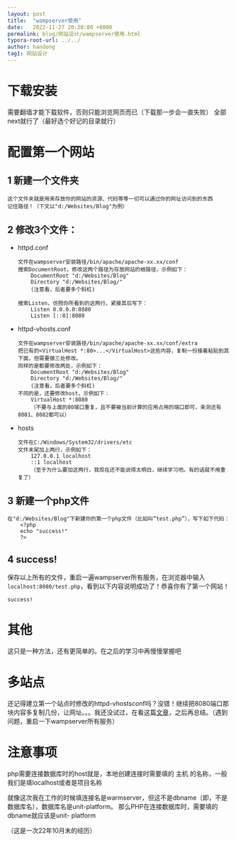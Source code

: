 ```yaml
---
layout: post
title:  "wampserver使用"
date:   2022-11-27 20:30:00 +0800
permalink: blog/网站设计/wampserver使用.html
typora-root-url: ../../
author: handong
tag1: 网站设计
---
```




# 下载安装

需要翻墙才能下载软件，否则只能浏览网页而已（下载那一步会一直失败）
全部next就行了（最好选个好记的目录就行）
# 配置第一个网站

## 1 新建一个文件夹
    这个文件夹就是用来存放你的网站的资源、代码等等一切可以通过你的网址访问到的东西
    记住路径！（下文以"d:/Websites/Blog"为例）

## 2 修改3个文件：
+ httpd.conf
    ```
    文件在wampserver安装路径/bin/apache/apache-xx.xx/conf
    搜索DocumentRoot，修改这两个路径为存放网站的根路径，示例如下：
        DocumentRoot "d:/Websites/Blog"
        Directory "d:/Websites/Blog/"
        (注意看，后者要多个斜杠)
        
    搜索Listen，仿照你所看到的这两行，紧接其后写下：
        Listen 0.0.0.0:8080
        Listen [::0]:8080
    ```
+ httpd-vhosts.conf
    ```
    文件在wampserver安装路径/bin/apache/apache-xx.xx/conf/extra
    把已有的<VirtualHost *:80>...</VirtualHost>这些内容，复制一份接着粘贴到其下面，但需要做三处修改。
    同样的是都要修改两处，示例如下：
        DocumentRoot "d:/Websites/Blog"
        Directory "d:/Websites/Blog/"
        (注意看，后者要多个斜杠)
    不同的是，还要修改host，示例如下：
        VirtualHost *:8080
        （不要与上面的80端口重复，且不要被当前计算的应用占用的端口即可，亲测还有8081、8082都可以）
    ```
+ hosts
    ```
    文件在C:/Windows/System32/drivers/etc
    文件末尾加上两行，示例如下：
        127.0.0.1 localhost
        ::1 localhost
        （至于为什么要加这两行，我现在还不能说得太明白，继续学习吧。有的话就不用重复了）
    ```
    
## 3 新建一个php文件
```
在"d:/Websites/Blog"下新建你的第一个php文件（比如叫“test.php”），写下如下代码：
    <?php
    echo "success!"
    ?>
```

## 4 success!
保存以上所有的文件，重启一遍wampserver所有服务，在浏览器中输入`localhost:8080/test.php`，看到以下内容说明成功了！恭喜你有了第一个网站！

```
success!
```

# 其他
这只是一种方法，还有更简单的。在之后的学习中再慢慢掌握吧

# 多站点

还记得建立第一个站点时修改的httpd-vhostsconf吗？没错！继续把8080端口那块内容多复制几份，让网址。。。我还没试过，在看这篇[文章](https://blog.csdn.net/baidu_41327283/article/details/82668757)，之后再总结。（遇到问题，重启一下wampserver所有服务）

# 注意事项
php需要连接数据库时的host就是，本地创建连接时需要填的 主机 的名称，一般我们是填localhost或者是项目名称

就像这次我在工作的时候填连接名是warmserver，但这不是dbname（即，不是数据库名），数据库名是unit-platform。 那么PHP在连接数据库时，需要填的dbname就应该是unit- platform

（这是一次22年10月末的经历）